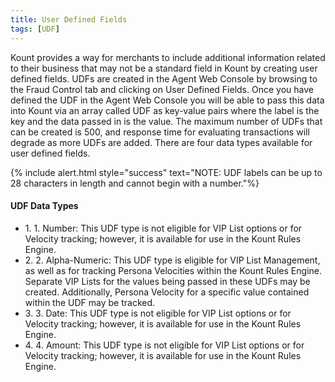 ```yaml
---
title: User Defined Fields
tags: [UDF]
---
```


Kount provides a way for merchants to include additional information related to their business that may not be a standard field in Kount by creating user defined fields. UDFs are created in the Agent Web Console by browsing to the Fraud Control tab and clicking on User Defined Fields. Once you have defined the UDF in the Agent Web Console you will be able to pass this data into Kount via an array called UDF as key-value pairs where the label is the key and the data passed in is the value. The maximum number of UDFs that can be created is 500, and response time for evaluating transactions will degrade as more UDFs are added. There are four data types available for user defined fields.

{% include alert.html style="success" text="NOTE: UDF labels can be up to 28 characters in length and cannot begin with a number."%}

#### UDF Data Types

<ul class="uk-list uk-list-divider">
    <li>1. 1.	Number: This UDF type is not eligible for VIP List options or for Velocity tracking; however, it is available for use in the Kount Rules Engine.</li>
    <li>2. 2.	Alpha-Numeric: This UDF type is eligible for VIP List Management, as well as for tracking Persona Velocities within the Kount Rules Engine. Separate VIP Lists for the values being passed in these UDFs may be created. Additionally, Persona Velocity for a specific value contained within the UDF may be tracked.</li>
    <li>3. 3.	Date: This UDF type is not eligible for VIP List options or for Velocity tracking; however, it is available for use in the Kount Rules Engine.</li>
    <li>4. 4.	Amount: This UDF type is not eligible for VIP List options or for Velocity tracking; however, it is available for use in the Kount Rules Engine.</li>
</ul>
